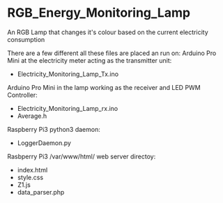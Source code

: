# RGB_Energy_Monitoring_Lamp
An RGB Lamp that changes it's colour based on the current electricity consumption


There are a few different all these files are placed an run on:
 Arduino Pro Mini at the electricity meter acting as the transmitter unit: 
  - Electricity_Monitoring_Lamp_Tx.ino
 
 Arduino Pro Mini in the lamp working as the receiver and LED PWM Controller: 
  - Electricity_Monitoring_Lamp_rx.ino
  - Average.h
 
 Raspberry Pi3 python3 daemon:
  - LoggerDaemon.py
 
 Rasbperry Pi3 /var/www/html/ web server directoy:
  - index.html
  - style.css
  - Z1.js
  - data_parser.php


